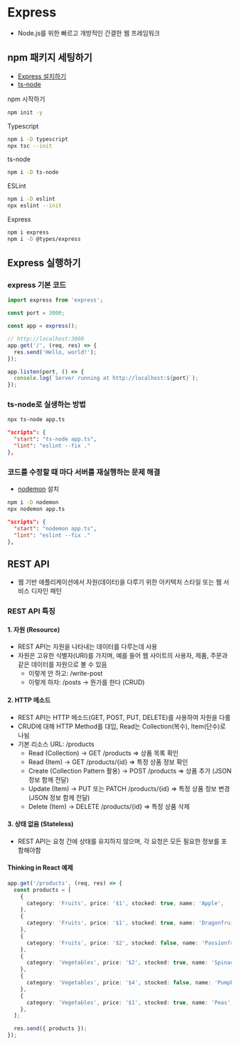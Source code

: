 # Express

- Node.js를 위한 빠르고 개방적인 간결한 웹 프레임워크

## npm 패키지 세팅하기

- [Express 설치하기](https://expressjs.com/ko/starter/installing.html)
- [ts-node](https://github.com/TypeStrong/ts-node)

npm 시작하기

```bash
npm init -y
```

Typescript

```bash
npm i -D typescript
npx tsc --init
```

ts-node

```bash
npm i -D ts-node
```

ESLint

```bash
npm i -D eslint
npx eslint --init
```

Express

```bash
npm i express
npm i -D @types/express
```

## Express 실행하기

### express 기본 코드

```typescript
import express from 'express';

const port = 3000;

const app = express();

// http://localhost:3000
app.get('/', (req, res) => {
  res.send('Hello, world!');
});

app.listen(port, () => {
  console.log(`Server running at http://localhost:${port}`);
});
```

### ts-node로 실생하는 방법

```bash
npx ts-node app.ts
```

```json
"scripts": {
  "start": "ts-node app.ts",
  "lint": "eslint --fix ."
},
```

### 코드를 수정할 때 마다 서버를 재실행하는 문제 해결

- [nodemon](https://github.com/remy/nodemon) 설치

```bash
npm i -D nodemon
npx nodemon app.ts
```

```json
"scripts": {
  "start": "nodemon app.ts",
  "lint": "eslint --fix ."
},
```

## REST API

- 웹 기반 애플리케이션에서 자원(데이터)을 다루기 위한 아키텍처 스타일 또는 웹 서비스 디자인 패턴

### REST API 특징

#### 1. 자원 (Resource)

- REST API는 자원을 나타내는 데이터를 다루는데 사용
- 자원은 고유한 식별자(URI)를 가지며, 예를 들어 웹 사이트의 사용자, 제품, 주문과 같은 데이터를 자원으로 볼 수 있음
  - 이렇게 안 하고: /write-post
  - 이렇게 하자: /posts → 뭔가를 한다 (CRUD)

#### 2. HTTP 메소드

- REST API는 HTTP 메소드(GET, POST, PUT, DELETE)를 사용하여 자원을 다룸
- CRUD에 대해 HTTP Method를 대입, Read는 Collection(복수), Item(단수)로 나뉨
- 기본 리소스 URL: /products
  - Read (Collection) → GET /products ⇒ 상품 목록 확인
  - Read (Item) → GET /products/{id} ⇒ 특정 상품 정보 확인
  - Create (Collection Pattern 활용) → POST /products ⇒ 상품 추가 (JSON 정보 함께 전달)
  - Update (Item) → PUT 또는 PATCH /products/{id} ⇒ 특정 상품 정보 변경 (JSON 정보 함께 전달)
  - Delete (Item) → DELETE /products/{id} ⇒ 특정 상품 삭제

#### 3. 상태 없음 (Stateless)

- REST API는 요청 간에 상태를 유지하지 않으며, 각 요청은 모든 필요한 정보를 포함해야함

#### Thinking in React 예제

```typescript
app.get('/products', (req, res) => {
  const products = [
    {
      category: 'Fruits', price: '$1', stocked: true, name: 'Apple',
    },
    {
      category: 'Fruits', price: '$1', stocked: true, name: 'Dragonfruit',
    },
    {
      category: 'Fruits', price: '$2', stocked: false, name: 'Passionfruit',
    },
    {
      category: 'Vegetables', price: '$2', stocked: true, name: 'Spinach',
    },
    {
      category: 'Vegetables', price: '$4', stocked: false, name: 'Pumpkin',
    },
    {
      category: 'Vegetables', price: '$1', stocked: true, name: 'Peas',
    },
  ];

  res.send({ products });
});
```
